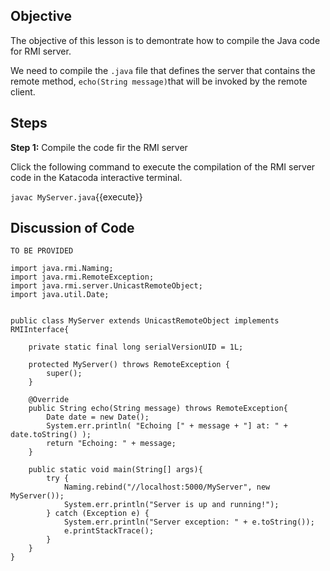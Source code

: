 ## Objective
The objective of this lesson is to demontrate how to compile the Java code for RMI server.

We need to compile the `.java` file that defines the server that contains the remote method, `echo(String message)`that will be invoked by the remote client.

## Steps

**Step 1:** Compile the code fir the RMI server 

Click the following command to execute the compilation of the RMI server code in the Katacoda interactive terminal.

`javac MyServer.java`{{execute}}

## Discussion of Code

`TO BE PROVIDED`

```
import java.rmi.Naming;
import java.rmi.RemoteException;
import java.rmi.server.UnicastRemoteObject;
import java.util.Date;


public class MyServer extends UnicastRemoteObject implements RMIInterface{

    private static final long serialVersionUID = 1L;

    protected MyServer() throws RemoteException {
        super();
    }

    @Override
    public String echo(String message) throws RemoteException{
        Date date = new Date();
        System.err.println( "Echoing [" + message + "] at: " + date.toString() );
        return "Echoing: " + message;
    }

    public static void main(String[] args){
        try {
            Naming.rebind("//localhost:5000/MyServer", new MyServer());           
            System.err.println("Server is up and running!");
        } catch (Exception e) {
            System.err.println("Server exception: " + e.toString());
            e.printStackTrace();
        }
    }
}
```

